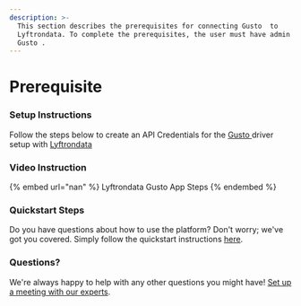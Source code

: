 ```yaml
---
description: >-
  This section describes the prerequisites for connecting Gusto  to
  Lyftrondata. To complete the prerequisites, the user must have admin access to
  Gusto .
---
```


# Prerequisite

<mark style="color:blue;"></mark>

### Setup Instructions

Follow the steps below to create an API Credentials for the [Gusto ](https://www.lyftrondata.com/integration/finance-analytics/gusto/) driver setup with [Lyftrondata](https://www.lyftrondata.com)

### Video Instruction

{% embed url="nan" %}
Lyftrondata Gusto  App Steps
{% endembed %}

### Quickstart Steps

Do you have questions about how to use the platform? Don't worry; we've got you covered. Simply follow the quickstart instructions [here](README.md).

### Questions? <a href="#questions" id="questions"></a>

We're always happy to help with any other questions you might have! [Set up a meeting with our experts](https://www.lyftrondata.com/book-a-meeting/).


